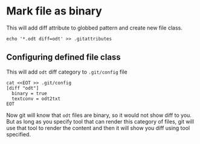 # Mark file as binary

This will add diff attribute to globbed pattern and create new file class.

```
echo '*.odt diff=odt' >> .gitattributes
```

## Configuring defined file class

This will add `odt` diff category to `.git/config` file

```
cat <<EOT >> .git/config 
[diff "odt"]  
  binary = true
  textconv = odt2txt
EOT
```

Now git will know that `odt` files are binary, so it would not show diff to you.
But as long as you specify tool that can render this category of files, git will use that tool to render the content and then it will show you diff using tool specified.

